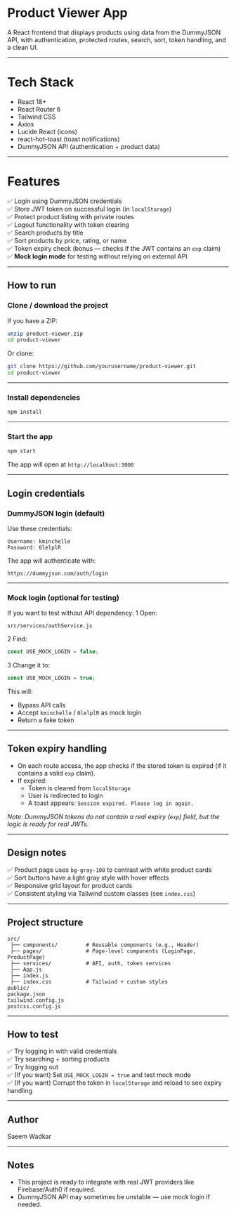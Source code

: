 
# Product Viewer App

A React frontend that displays products using data from the DummyJSON API, with authentication, protected routes, search, sort, token handling, and a clean UI.

---

# Tech Stack

- React 18+
- React Router 6
- Tailwind CSS
- Axios
- Lucide React (icons)
- react-hot-toast (toast notifications)
- DummyJSON API (authentication + product data)

---

# Features

✅ Login using DummyJSON credentials  
✅ Store JWT token on successful login (in `localStorage`)  
✅ Protect product listing with private routes  
✅ Logout functionality with token clearing  
✅ Search products by title  
✅ Sort products by price, rating, or name  
✅ Token expiry check (bonus — checks if the JWT contains an `exp` claim)  
✅ **Mock login mode** for testing without relying on external API  

---

## How to run

### Clone / download the project  
If you have a ZIP:
```bash
unzip product-viewer.zip
cd product-viewer
```
Or clone:
```bash
git clone https://github.com/yourusername/product-viewer.git
cd product-viewer
```

---

### Install dependencies
```bash
npm install
```

---

### Start the app
```bash
npm start
```
The app will open at `http://localhost:3000`

---

## Login credentials

### DummyJSON login (default)
Use these credentials:
```
Username: kminchelle
Password: 0lelplR
```
 The app will authenticate with:
```
https://dummyjson.com/auth/login
```

---

### Mock login (optional for testing)

If you want to test without API dependency:
1 Open:
```
src/services/authService.js
```
2️ Find:
```javascript
const USE_MOCK_LOGIN = false;
```
3️ Change it to:
```javascript
const USE_MOCK_LOGIN = true;
```
This will:
- Bypass API calls  
- Accept `kminchelle` / `0lelplR` as mock login  
- Return a fake token  

---

## Token expiry handling

- On each route access, the app checks if the stored token is expired (if it contains a valid `exp` claim).  
- If expired:
  - Token is cleared from `localStorage`
  - User is redirected to login
  - A toast appears: `Session expired. Please log in again.`  

_Note: DummyJSON tokens do not contain a real expiry (`exp`) field, but the logic is ready for real JWTs._

---

## Design notes

✅ Product page uses `bg-gray-100` to contrast with white product cards  
✅ Sort buttons have a light gray style with hover effects  
✅ Responsive grid layout for product cards  
✅ Consistent styling via Tailwind custom classes (see `index.css`)

---

## Project structure
```
src/
 ├── components/         # Reusable components (e.g., Header)
 ├── pages/              # Page-level components (LoginPage, ProductPage)
 ├── services/           # API, auth, token services
 ├── App.js
 ├── index.js
 ├── index.css           # Tailwind + custom styles
public/
package.json
tailwind.config.js
postcss.config.js
```

---

## How to test

✅ Try logging in with valid credentials  
✅ Try searching + sorting products  
✅ Try logging out  
✅ (If you want) Set `USE_MOCK_LOGIN = true` and test mock mode  
✅ (If you want) Corrupt the token in `localStorage` and reload to see expiry handling  

---

## Author

Saeem Wadkar

---

## Notes

- This project is ready to integrate with real JWT providers like Firebase/Auth0 if required.
- DummyJSON API may sometimes be unstable — use mock login if needed.
